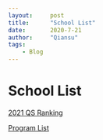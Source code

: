 ```yaml
---
layout:     post
title:      "School List"
date:       2020-7-21
author:     "Qiansu"
tags:
    - Blog
---
```





# School List

[2021 QS Ranking ](https://www.notion.so/f6cb8e47b4e042ebabe5365b92cbc919)

[Program List](https://www.notion.so/30b02ea1d06e48e1ac93e7b09a90f1d6)

